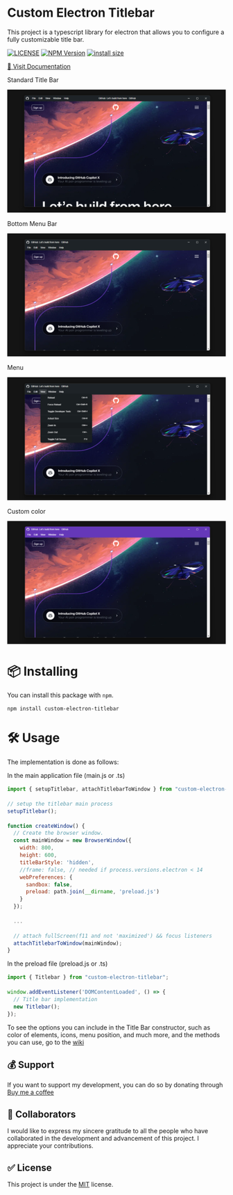 # Custom Electron Titlebar

This project is a typescript library for electron that allows you to configure a fully customizable title bar.

[![LICENSE](https://img.shields.io/github/license/AlexTorresDev/custom-electron-titlebar.svg)](https://github.com/AlexTorresDev/custom-electron-titlebar/blob/master/LICENSE)
[![NPM Version](https://img.shields.io/npm/v/custom-electron-titlebar.svg)](https://npmjs.org/package/custom-electron-titlebar)
[![install size](https://packagephobia.com/badge?p=custom-electron-titlebar)](https://packagephobia.com/result?p=custom-electron-titlebar)

[📄 Visit Documentation](https://cet.alextrs.dev)

Standard Title Bar

![Screenshot 1](screenshots/cet-1.png)

Bottom Menu Bar

![Screenshot 2](screenshots/cet-2.png)

Menu

![Screenshot 3](screenshots/cet-3.png)

Custom color

![Screenshot 4](screenshots/cet-4.png)

# 📦 Installing
You can install this package with `npm`.
```sh
npm install custom-electron-titlebar
```

# 🛠️ Usage
The implementation is done as follows:

In the main application file (main.js or .ts)
```js
import { setupTitlebar, attachTitlebarToWindow } from "custom-electron-titlebar/main";

// setup the titlebar main process
setupTitlebar();

function createWindow() {
  // Create the browser window.
  const mainWindow = new BrowserWindow({
    width: 800,
    height: 600,
    titleBarStyle: 'hidden',
    //frame: false, // needed if process.versions.electron < 14
    webPreferences: {
      sandbox: false,
      preload: path.join(__dirname, 'preload.js')
    }
  });
  
  ...

  // attach fullScreen(f11 and not 'maximized') && focus listeners
  attachTitlebarToWindow(mainWindow);
}
```

In the preload file (preload.js or .ts)
```js
import { Titlebar } from "custom-electron-titlebar";

window.addEventListener('DOMContentLoaded', () => {
  // Title bar implementation
  new Titlebar();
});
```
To see the options you can include in the Title Bar constructor, such as color of elements, icons, menu position, and much more, and the methods you can use, go to the [wiki](https://github.com/AlexTorresDev/custom-electron-titlebar/wiki)

## 💰 Support
If you want to support my development, you can do so by donating through [Buy me a coffee](https://www.buymeacoffee.com/AlexTorresDev)


## 📝 Collaborators
I would like to express my sincere gratitude to all the people who have collaborated in the development and advancement of this project. I appreciate your contributions.


## ✅ License
This project is under the [MIT](https://github.com/AlexTorresDev/custom-electron-titlebar/blob/master/LICENSE) license.
